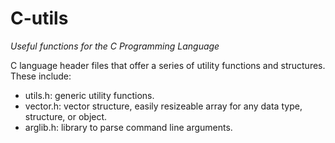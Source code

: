 



# C-utils

*Useful functions for the C Programming Language*

C language header files that offer a series of utility functions
and structures. These include:
* utils.h: generic utility functions.
* vector.h: vector structure, easily resizeable array for any data type, structure, or object.
* arglib.h: library to parse command line arguments.
